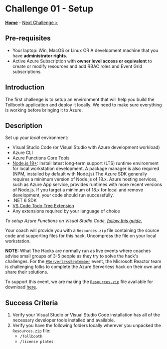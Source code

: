 # Challenge 01 - Setup

**[Home](../README.md)** - [Next Challenge >](./Challenge-02.md)

## Pre-requisites

- Your laptop: Win, MacOS or Linux OR A development machine that you have **administrator rights**.
- Active Azure Subscription with **owner level access or equivalent** to create or modify resources and add RBAC roles and Event Grid subscriptions.

## Introduction

The first challenge is to setup an environment that will help you build the Tollbooth application and deploy it locally. We need to make sure everything is working before bringing it to Azure.

## Description

Set up your *local* environment:
- Visual Studio Code (or Visual Studio with Azure development workload)
- Azure CLI
- Azure Functions Core Tools
- [Node.js 18+](https://nodejs.org/en/download/): Install latest long-term support (LTS) runtime environment for local workstation development. A package manager is also required (NPM, installed by default with Node.js) The Azure SDK generally requires a minimum version of Node.js of 18.x. Azure hosting services, such as Azure App service, provides runtimes with more recent versions of Node.js. If you target a minimum of 18.x for local and remove development, your code should run successfully.
- .NET 6 SDK
- [VS Code Todo Tree Extension](https://marketplace.visualstudio.com/items?itemName=Gruntfuggly.todo-tree)
- Any extensions required by your language of choice

*To setup Azure Functions on Visual Studio Code, [follow this guide.](https://docs.microsoft.com/en-us/azure/azure-functions/functions-develop-vs-code?tabs=csharp)*
 
Your coach will provide you with a `Resources.zip` file containing the source code and supporting files for this hack.  Uncompress the file on your local workstation.

**NOTE:** What The Hacks are normally run as live events where coaches advise small groups of 3-5 people as they try to solve the hack's challenges. For the [`#ServerlessSeptember`](https://azure.github.io/Cloud-Native/serverless-september/) event, the Microsoft Reactor team is challenging folks to complete the Azure Serverless hack on their own and share their solutions. 

To support this event, we are making the [`Resources.zip`](https://aka.ms/serverless-september/wth/resources) file available for download [here](https://aka.ms/serverless-september/wth/resources).

## Success Criteria

1. Verify your Visual Studio or Visual Studio Code installation has all of the necessary developer tools installed and available.
1. Verify you have the following folders locally wherever you unpacked the `Resources.zip` file:
    - `/Tollbooth`
    - `/license plates`
